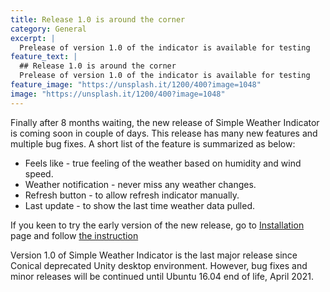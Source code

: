 ```yaml
---
title: Release 1.0 is around the corner
category: General
excerpt: |
  Prelease of version 1.0 of the indicator is available for testing
feature_text: |
  ## Release 1.0 is around the corner
  Prelease of version 1.0 of the indicator is available for testing
feature_image: "https://unsplash.it/1200/400?image=1048"
image: "https://unsplash.it/1200/400?image=1048"
---
```


Finally after 8 months waiting, the new release of Simple Weather Indicator is coming soon in couple of days.
This release has many new features and multiple bug fixes. A short list of the feature is summarized as below:
- Feels like - true feeling of the weather based on humidity and wind speed.
- Weather notification - never miss any weather changes.
- Refresh button - to allow refresh indicator manually.
- Last update - to show the last time weather data pulled.

If you keen to try the early version of the new release, go to [Installation](/installation) page and follow [the instruction](/installation#debian-based-distributions)

Version 1.0 of Simple Weather Indicator is the last major release since Conical deprecated Unity desktop environment. However, bug fixes and minor releases will be continued until Ubuntu 16.04 end of life, April 2021.
